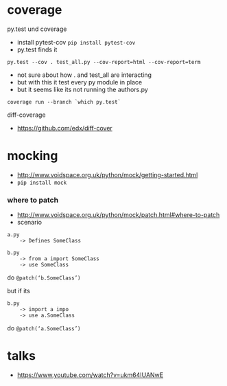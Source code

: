 coverage
========

py.test und coverage


* install pytest-cov `pip install pytest-cov`
* py.test finds it

```
py.test --cov . test_all.py --cov-report=html --cov-report=term
```

* not sure about how . and test_all are interacting
* but with this it test every py module in place
* but it seems like its not running the authors.py

```
coverage run --branch `which py.test`
```

diff-coverage
* https://github.com/edx/diff-cover

mocking
=======

* http://www.voidspace.org.uk/python/mock/getting-started.html
* `pip install mock`

### where to patch
* http://www.voidspace.org.uk/python/mock/patch.html#where-to-patch
* scenario

```
a.py
    -> Defines SomeClass

b.py
    -> from a import SomeClass
    -> use SomeClass
```

do `@patch(‘b.SomeClass’)`

but if its

```
b.py
    -> import a impo
    -> use a.SomeClass
```

do `@patch(‘a.SomeClass’)`

talks
====
* https://www.youtube.com/watch?v=ukm64IUANwE
